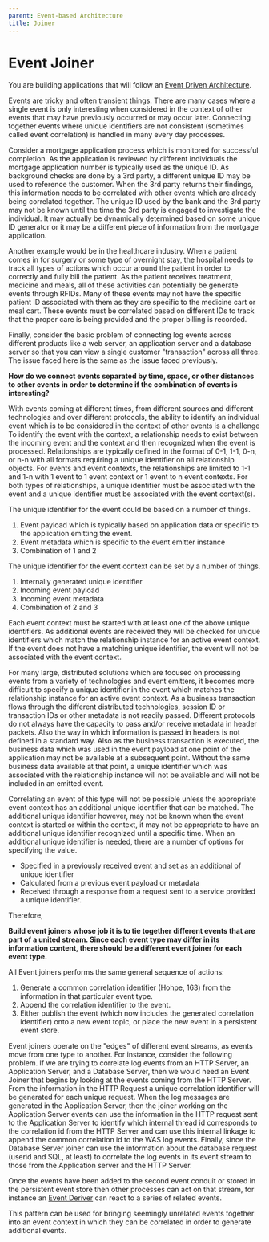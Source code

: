 ```yaml
---
parent: Event-based Architecture
title: Joiner
---
```

# Event Joiner
You are building applications that will follow an [Event Driven Architecture](Event-Driven-Architecture.md).

Events are tricky and often transient things. There are many cases where a single event is only interesting when considered in the context of other events that may have previously occurred or may occur later.  Connecting together events where unique identifiers are not consistent (sometimes called event correlation) is handled in many every day processes. 

Consider a mortgage application process which is monitored for successful completion. As the application is reviewed by different individuals the mortgage application number is typically used as the unique ID. As background checks are done by a 3rd party, a different unique ID may be used to reference the customer. When the 3rd party returns their findings, this information needs to be correlated with other events which are already being correlated together. The unique ID used by the bank and the 3rd party may not be known until the time the 3rd party is engaged to investigate the individual. It may actually be dynamically determined based on some unique ID generator or it may be a different piece of information from the mortgage application. 

Another example would be in the healthcare industry. When a patient comes in for surgery or some type of overnight stay, the hospital needs to track all types of actions which occur around the patient in order to correctly and fully bill the patient. As the patient receives treatment, medicine and meals, all of these activities can potentially be generate events through RFIDs. Many of these events may not have the specific patient ID associated with them as they are specific to the medicine cart or meal cart. These events must be correlated based on different IDs to track that the proper care is being provided and the proper billing is recorded. 

Finally, consider the basic problem of connecting log events across different products like a web server, an application server and a database server so that you can view a single customer "transaction" across all three. The issue faced here is the same as the issue faced previously.

**How do we connect events separated by time, space, or other distances to other events in order to determine if the combination of events is interesting?**

With events coming at different times, from different sources and different technologies and over different protocols, the ability to identify an individual event which is to be considered in the context of other events is a challenge   To identify the event with the context, a relationship needs to exist between the incoming event and the context and then recognized when the event is processed.  Relationships are typically defined in the format of 0-1, 1-1, 0-n, or n-n with all formats requiring a unique identifier on all relationship objects. For events and event contexts, the relationships are limited to 1-1 and 1-n with 1 event to 1 event context or 1 event to n event contexts.  For both types of relationships, a unique identifier must be associated with the event and a unique identifier must be associated with the event context(s). 

The unique identifier for the event could be based on a number of things. 

1.	Event payload which is typically based on application data or specific to the application emitting the event.  
2.	Event metadata which is specific to the event emitter instance 
3.	Combination of 1 and 2 

The unique identifier for the event context can be set by a number of things.

1.	Internally generated unique identifier 
2.	Incoming event payload 
3.	Incoming event metadata 
4.	Combination of 2 and 3 

Each event context must be started with at least one of the above unique identifiers.  As additional events are received they will be checked for unique identifiers which match the relationship instance for an active event context.  If the event does not have a matching unique identifier, the event will not be associated with the event context. 

For many large, distributed solutions which are focused on processing events from a variety of technologies and event emitters, it becomes more difficult to specify a unique identifier in the event which matches the relationship instance for an active event context.  As a business transaction flows through the different distributed technologies, session ID or transaction IDs or other metadata is not readily passed.  Different protocols do not always have the capacity to pass and/or receive metadata in header packets.   Also the way in which information is passed in headers is not defined in a standard way. Also as the business transaction is executed, the business data which was used in the event payload at one point of the application may not be available at a subsequent point.  Without the same business data available at that point, a unique identifier which was associated with the relationship instance will not be available and will not be included in an emitted event.

Correlating an event of this type will not be possible unless the appropriate event context has an additional unique identifier that can be matched.  The additional unique identifier however, may not be known when the event context is started or within the context, it may not be appropriate to have an additional unique identifier recognized until a specific time.  When an additional unique identifier is needed, there are a number of options for specifying the value.

+ Specified in a previously received event and set as an additional of unique identifier  
+ Calculated from a previous event payload or metadata 
+ Received through a response from a request sent to a service provided a unique identifier. 

Therefore,

**Build event joiners whose job it is to tie together different events that are part of a united stream. Since each event type may differ in its information content, there should be a different event joiner for each event type.**

All Event joiners performs the same general sequence of actions:
1. Generate a common correlation identifier (Hohpe, 163) from the information in that particular event type.
2. Append the correlation identifier to the event.
3. Either publish the event (which now includes the generated correlation identifier) onto a new event topic, or place the new event in a persistent event store.

Event joiners operate on the "edges" of different event streams, as events move from one type to another. For instance, consider the following problem. If we are trying to correlate log events from an HTTP Server, an Application Server, and a Database Server, then we would need an Event Joiner that begins by looking at the events coming from the HTTP Server. From the information in the HTTP Request a unique correlation identifier will be generated for each unique request. When the log messages are generated in the Application Server, then the joiner working on the Application Server events can use the information in the HTTP request sent to the Application Server to identify which internal thread id corresponds to the correlation id from the HTTP Server and can use this internal linkage to append the common correlation id to the WAS log events. Finally, since the Database Server joiner can use the information about the database request (userid and SQL, at least) to correlate the log events in its event stream to those from the Application server and the HTTP Server.

Once the events have been added to the second event conduit or stored in the persistent event store then other processes can act on that stream, for instance an [Event Deriver](Event-Deriver.md) can react to a series of related events.   

This pattern can be used for bringing seemingly unrelated events together into an event context in which they can be correlated in order to generate additional events. 
